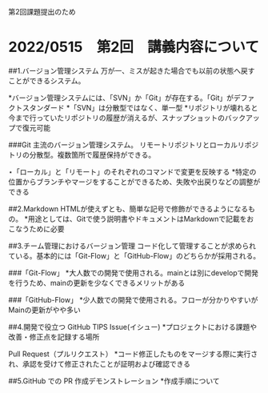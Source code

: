 第2回課題提出のため
# 2022/0515　第2回　講義内容について

##1.バージョン管理システム
万が一、ミスが起きた場合でも以前の状態へ戻すことができるシステム。

*バージョン管理システムには、「SVN」か「Git」が存在する。「Git」がデファクトスタンダード
*「SVN」は分散型ではなく、単一型
*リポジトリが壊れると今まで行っていたリポジトリの履歴が消えるが、スナップショットのバックアップで復元可能

###Git
主流のバージョン管理システム。
リモートリポジトリとローカルリポジトリの分散型。複数箇所で履歴保持ができる。

⋆「ローカル」と「リモート」のそれぞれのコマンドで変更を反映する
*特定の位置からブランチやマージをすることができるため、失敗や出戻りなどの調整ができる

##2.Markdown
HTMLが使えずとも、簡単な記号で修飾ができるようになるもの。
*用途としては、Gitで使う説明書やドキュメントはMarkdownで記載をおこなうために必要

##3.チーム管理におけるバージョン管理
コード化して管理することが求められている。基本的には「Git-Flow」と「GitHub-Flow」のどちらかが採用される。

###「Git-Flow」
*大人数での開発で使用される。mainとは別にdevelopで開発を行うため、mainの更新を少なくできるメリットがある

###「GitHub-Flow」
*少人数での開発で使用される。フローが分かりやすいがMainの更新がやや多い

##4.開発で役立つ GitHub TIPS
Issue(イシュー)
*プロジェクトにおける課題や改善・修正点を記録する場所

Pull Request（プルリクエスト）
*コード修正したものをマージする際に実行され、承認を受けて修正されたことが証明および確認できる

##5.GitHub での PR 作成デモンストレーション
*作成手順について
